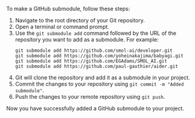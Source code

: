 To make a GitHub submodule, follow these steps:

1. Navigate to the root directory of your Git repository.
2. Open a terminal or command prompt.
3. Use the `git submodule add` command followed by the URL of the repository you want to add as a submodule. For example:
   ```
   git submodule add https://github.com/smol-ai/developer.git
   git submodule add https://github.com/yoheinakajima/babyagi.git
   git submodule add https://github.com/EGAdams/SMOL_AI.git
   git submodule add https://github.com/paul-gauthier/aider.git
   ```
4. Git will clone the repository and add it as a submodule in your project.
5. Commit the changes to your repository using `git commit -m "Added submodule"`.
6. Push the changes to your remote repository using `git push`.

Now you have successfully added a GitHub submodule to your project.
